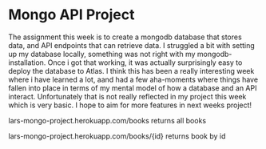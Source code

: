 # Mongo API Project

The assignment this week is to create a mongodb database that stores data, and API endpoints that can retrieve data. I struggled a bit with setting up my database locally, something was not right with my mongodb-installation. Once i got that working, it was actually surprisingly easy to deploy the database to Atlas. I think this has been a really interesting week where i have learned a lot, aand had a few aha-moments where things have fallen into place in terms of my mental model of how a database and an API interact. Unfortunately that is not really reflected in my project this week which is very basic. I hope to aim for more features in next weeks project!

lars-mongo-project.herokuapp.com/books
returns all books

lars-mongo-project.herokuapp.com/books/{id}
returns book by id

